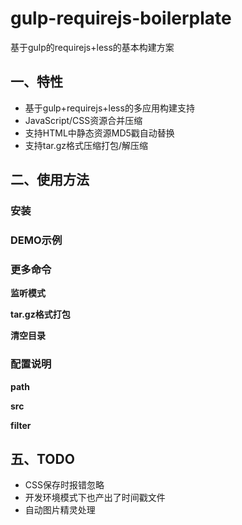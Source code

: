 # gulp-requirejs-boilerplate

基于gulp的requirejs+less的基本构建方案

## 一、特性
* 基于gulp+requirejs+less的多应用构建支持
* JavaScript/CSS资源合并压缩
* 支持HTML中静态资源MD5戳自动替换
* 支持tar.gz格式压缩打包/解压缩

## 二、使用方法

### 安装

### DEMO示例

### 更多命令

**监听模式**

**tar.gz格式打包**

**清空目录**

### 配置说明

**path**

**src**

**filter**



## 五、TODO
* CSS保存时报错忽略
* 开发环境模式下也产出了时间戳文件
* 自动图片精灵处理


